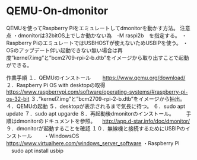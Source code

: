 # QEMU-On-dmonitor

QEMUを使ってRaspberry Piをエミュレートしてdmonitorを動かす方法。
注意点
・dmonitorは32bitOS上でしか動かない為　-M raspi2b　を指定する。
・Raspberry PiのエミュレートではUSBHOSTが使えないためUSBIPを使う。
・OSのアップデート伴い起動できない無い場合は再度”kernel7.img”と”bcm2709-rpi-2-b.dtb”をイメージから取り出すことで起動ができる。

作業手順
１．QEMUのインストール
　　https://www.qemu.org/download/
２．Raspberry Pi OS with desktopの取得
　　https://www.raspberrypi.com/software/operating-systems/#raspberry-pi-os-32-bit
３．”kernel7.img”と”bcm2709-rpi-2-b.dtb”をイメージから抽出。
４．QEMUの起動
５．desktopが表示されるまで気長に待つ。
６．sudo apt update
７．sudo apt upgarde
８．再起動後dmonitorのインストール。
　　手順はdmonitorのドキュメントを参照。
  　http://app.d-star.info/doc/dmonitor/
９．dmonitorが起動することを確認
１０．無線機と接続するためにUSBIPのインストール
　　・WindowsOS
     https://www.virtualhere.com/windows_server_software
   ・Raspberry PI 
   　sudo apt install usbip
